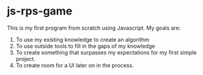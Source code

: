 # js-rps-game

This is my first program from scratch using Javascript.
My goals are:

1. To use my existing knowledge to create an algorithm
2. To use outside tools to fill in the gaps of my knowledge
3. To create something that surpasses my expectations for my first simple project.
4. To create room for a UI later on in the process.
